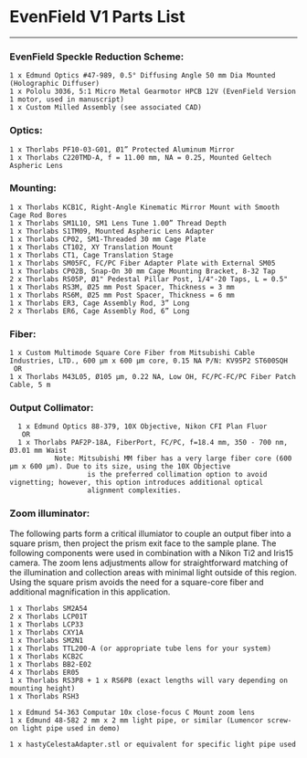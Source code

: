# EvenField V1 Parts List
------------------
### EvenField Speckle Reduction Scheme:
    1 x Edmund Optics #47-989, 0.5° Diffusing Angle 50 mm Dia Mounted (Holographic Diffuser)
    1 x Pololu 3036, 5:1 Micro Metal Gearmotor HPCB 12V (EvenField Version 1 motor, used in manuscript)
    1 x Custom Milled Assembly (see associated CAD)
    
### Optics: 
    1 x Thorlabs PF10-03-G01, Ø1” Protected Aluminum Mirror
    1 x Thorlabs C220TMD-A, f = 11.00 mm, NA = 0.25, Mounted Geltech Aspheric Lens

### Mounting:
    1 x Thorlabs KCB1C, Right-Angle Kinematic Mirror Mount with Smooth Cage Rod Bores
    1 x Thorlabs SM1L10, SM1 Lens Tune 1.00” Thread Depth
    1 x Thorlabs S1TM09, Mounted Aspheric Lens Adapter
    1 x Thorlabs CP02, SM1-Threaded 30 mm Cage Plate
    1 x Thorlabs CT102, XY Translation Mount
    1 x Thorlabs CT1, Cage Translation Stage
    1 x Thorlabs SM05FC, FC/PC Fiber Adapter Plate with External SM05
    1 x Thorlabs CP02B, Snap-On 30 mm Cage Mounting Bracket, 8-32 Tap
    2 x Thorlabs RS05P, Ø1" Pedestal Pillar Post, 1/4"-20 Taps, L = 0.5"
    1 x Thorlabs RS3M, Ø25 mm Post Spacer, Thickness = 3 mm
    1 x Thorlabs RS6M, Ø25 mm Post Spacer, Thickness = 6 mm
    1 x Thorlabs ER3, Cage Assembly Rod, 3” Long
    2 x Thorlabs ER6, Cage Assembly Rod, 6” Long

### Fiber:
    1 x Custom Multimode Square Core Fiber from Mitsubishi Cable Industries, LTD., 600 µm x 600 µm core, 0.15 NA P/N: KV95P2 ST600SQH 
     OR
    1 x Thorlabs M43L05, Ø105 µm, 0.22 NA, Low OH, FC/PC-FC/PC Fiber Patch Cable, 5 m

### Output Collimator:
	  1 x Edmund Optics 88-379, 10X Objective, Nikon CFI Plan Fluor
	   OR
	  1 x Thorlabs PAF2P-18A, FiberPort, FC/PC, f=18.4 mm, 350 - 700 nm, Ø3.01 mm Waist
		       Note: Mitsubishi MM fiber has a very large fiber core (600 µm x 600 µm). Due to its size, using the 10X Objective          
                       is the preferred collimation option to avoid vignetting; however, this option introduces additional optical 
                       alignment complexities. 

### Zoom illuminator:

The following parts form a critical illumiator to couple an output fiber into a square prism, then project the prism exit face to the sample plane.  The following components were used in combination with a Nikon Ti2 and Iris15 camera.  The zoom lens adjustments allow for straightforward matching of the illumination and collection areas with minimal light outside of this region.  Using the square prism avoids the need for a square-core fiber and additional magnification in this application.  

	1 x Thorlabs SM2A54 
	2 x Thorlabs LCP01T
	1 x Thorlabs LCP33
	1 x Thorlabs CXY1A
	1 x Thorlabs SM2N1
	1 x Thorlabs TTL200-A (or appropriate tube lens for your system)
	1 x Thorlabs KCB2C
	1 x Thorlabs BB2-E02
	4 x Thorlabs ER05
	1 x Thorlabs RS3P8 + 1 x RS6P8 (exact lengths will vary depending on mounting height)
	1 x Thorlabs RSH3

	1 x Edmund 54-363 Computar 10x close-focus C Mount zoom lens
	1 x Edmund 48-582 2 mm x 2 mm light pipe, or similar (Lumencor screw-on light pipe used in demo)

	1 x hastyCelestaAdapter.stl or equivalent for specific light pipe used 	